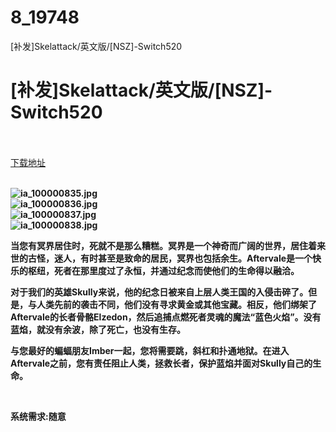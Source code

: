 # 8_19748
[补发]Skelattack/英文版/[NSZ]-Switch520
# [补发]Skelattack/英文版/[NSZ]-Switch520
 <br/></br>
[下载地址](https://www.switch520.cc/article/19748 "下载地址")
<br/></br>

<p><strong><img title="ia_100000835.jpg" src="https://www.switch520.cc/muke_img/2021_07_04_f196591753b69.jpg" alt="ia_100000835.jpg"></strong><br>
<strong><img title="ia_100000836.jpg" src="https://www.switch520.cc/muke_img/2021_07_04_a4a5cb2ec2dea.jpg" alt="ia_100000836.jpg"></strong><br>
<strong><img title="ia_100000837.jpg" src="https://www.switch520.cc/muke_img/2021_07_04_3f4bcf7ac760d.jpg" alt="ia_100000837.jpg"></strong><br>
<strong><img title="ia_100000838.jpg" src="https://www.switch520.cc/muke_img/2021_07_04_c8fd4ce26f18d.jpg" alt="ia_100000838.jpg">&nbsp;</strong></p>
<p><strong>当您有冥界居住时，死就不是那么糟糕。冥界是一个神奇而广阔的世界，居住着来世的古怪，迷人，有时甚至是致命的居民，冥界也包括余生。Aftervale是一个快乐的枢纽，死者在那里度过了永恒，并通过纪念而使他们的生命得以融洽。&nbsp;</strong></p>
<p><strong>对于我们的英雄Skully来说，他的纪念日被来自上层人类王国的入侵击碎了。但是，与人类先前的袭击不同，他们没有寻求黄金或其他宝藏。相反，他们绑架了Aftervale的长者骨骼Elzedon，然后追捕点燃死者灵魂的魔法“蓝色火焰”。没有蓝焰，就没有余波，除了死亡，也没有生存。&nbsp;</strong></p>
<p><strong>与您最好的蝙蝠朋友Imber一起，您将需要跳，斜杠和扑通地狱。在进入Aftervale之前，您有责任阻止人类，拯救长者，保护蓝焰并面对Skully自己的生命。</strong></p>
<p>&nbsp;</p>
<p><strong>系统需求:随意</strong></p>

